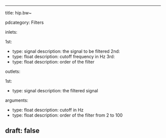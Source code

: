 --- 


title: hip.bw~

pdcategory: Filters

inlets:

  1st:
  - type: signal
    description: the signal to be filtered
  2nd:
  - type: float
    description: cutoff frequency in Hz
  3rd:
  - type: float
    description: order of the filter

outlets:

  1st:
  - type: signal
    description: the filtered signal

arguments:
  - type: float
    description: cutoff in Hz
  - type: float
    description: order of the filter from 2 to 100





draft: false
---